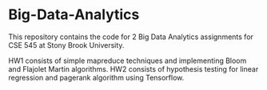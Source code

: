 # Big-Data-Analytics
This repository contains the code for 2 Big Data Analytics assignments for CSE 545 at Stony Brook University.

HW1 consists of simple mapreduce techniques and implementing Bloom and Flajolet Martin algorithms.
HW2 consists of hypothesis testing for linear regression and pagerank algorithm using Tensorflow.
